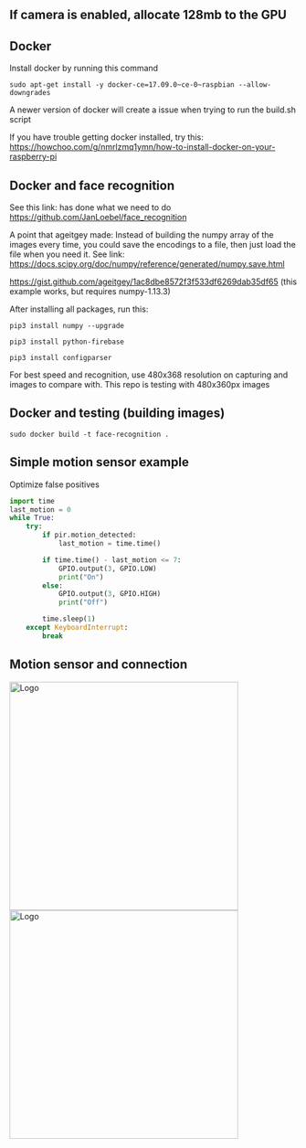 ## If camera is enabled, allocate 128mb to the GPU

## Docker
Install docker by running this command

```sudo apt-get install -y docker-ce=17.09.0~ce-0~raspbian --allow-downgrades```

A newer version of docker will create a issue when trying to run the build.sh script

If you have trouble getting docker installed, try this:
https://howchoo.com/g/nmrlzmq1ymn/how-to-install-docker-on-your-raspberry-pi

## Docker and face recognition
See this link: has done what we need to do
https://github.com/JanLoebel/face_recognition

A point that ageitgey made:
Instead of building the numpy array of the images every time, you could save the encodings to a file, then just load the file when you need it. See link:
https://docs.scipy.org/doc/numpy/reference/generated/numpy.save.html


https://gist.github.com/ageitgey/1ac8dbe8572f3f533df6269dab35df65
(this example works, but requires  numpy-1.13.3)

After installing all packages, run this:

```
pip3 install numpy --upgrade
```

```
pip3 install python-firebase
```
```
pip3 install configparser
```

For best speed and recognition, use 480x368 resolution on capturing and images to compare with.
This repo  is testing with 480x360px images

## Docker and testing (building images)
```
sudo docker build -t face-recognition .
```

## Simple motion sensor example
Optimize false positives

```python
import time
last_motion = 0
while True:
    try:
        if pir.motion_detected:
            last_motion = time.time()

        if time.time() - last_motion <= 7:
            GPIO.output(3, GPIO.LOW)
            print("On")
        else:
            GPIO.output(3, GPIO.HIGH)
            print("Off")

        time.sleep(1)
    except KeyboardInterrupt:
        break
```

## Motion sensor and connection
<img src="../docs/images/r-pi-motion.jpg" alt="Logo" width=400px/> <img src="../docs/images/pir-sensor.jpg" alt="Logo" width=400px/>